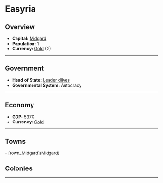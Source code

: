 # <!--NAME-->Easyria<!--NAME-->

## Overview

- **Capital:** <!--CAPITAL_LINK-->[Midgard](town_Midgard)<!--CAPITAL_LINK-->
- **Population:** <!--POPULATION-->1<!--POPULATION-->
- **Currency:** <!--CURRENCY_LINK-->[Gold](currency_Gold)<!--CURRENCY_LINK--> (<!--CURRENCY_ABV-->G<!--CURRENCY_ABV-->)

---

## Government

- **Head of State:** <!--LEADER_TITLE_LINK-->[Leader diives](user_diives)<!--LEADER_TITLE_LINK-->
- **Governmental System:** <!--GOVERNMENT-->Autocracy<!--GOVERNMENT-->

---

## Economy

- **GDP:** <!--GDP-->537G<!--GDP-->
- **Currency:** <!--CURRENCY_LINK-->[Gold](currency_Gold)<!--CURRENCY_LINK-->

---

## Towns

<!--TOWNS-->- [town_Midgard](Midgard)<!--TOWNS-->

## Colonies

<!--COLONIES--><!--COLONIES-->

---